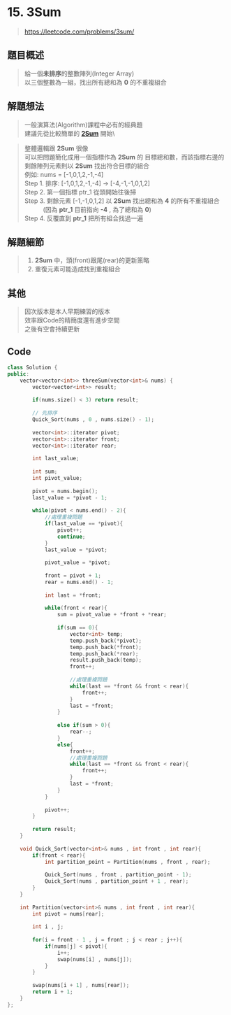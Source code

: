 # 15. 3Sum
>https://leetcode.com/problems/3sum/

## 題目概述
>給一個**未排序**的整數陣列(Integer Array)\
>以三個整數為一組，找出所有總和為 **0** 的不重複組合

## 解題想法
>一般演算法(Algorithm)課程中必有的經典題\
>建議先從比較簡單的 [**2Sum**](https://github.com/VoltaireYoung/My-LeetCode-Practice/blob/main/Algorithm/1.%20Two%20Sum.md) 開始\

>整體邏輯跟 **2Sum** 很像\
>可以把問題簡化成用一個指標作為 **2Sum** 的 目標總和數，而該指標右邊的剩餘陣列元素則以 **2Sum** 找出符合目標的組合\
>例如: nums = [-1,0,1,2,-1,-4]\
>Step 1. 排序: [-1,0,1,2,-1,-4] -> [-4,-1,-1,0,1,2]\
>Step 2. 第一個指標 ptr_1 從頭開始往後掃\
>Step 3. 剩餘元素 [-1,-1,0,1,2] 以 **2Sum** 找出總和為 **4** 的所有不重複組合\
> 　　　(因為 **ptr_1** 目前指向 **-4** , 為了總和為 **0**)\
>Step 4. 反覆直到 **ptr_1** 把所有組合找過一遍

## 解題細節
>1. **2Sum** 中，頭(front)跟尾(rear)的更新策略
>2. 重復元素可能造成找到重複組合

## 其他
>因次版本是本人早期練習的版本\
>效率跟Code的精簡度還有進步空間\
>之後有空會持續更新

## Code
```C++
class Solution {
public:
    vector<vector<int>> threeSum(vector<int>& nums) {
        vector<vector<int>> result;
        
        if(nums.size() < 3) return result;
        
        // 先排序
        Quick_Sort(nums , 0 , nums.size() - 1);
        
        vector<int>::iterator pivot;
        vector<int>::iterator front;
        vector<int>::iterator rear;
        
        int last_value;
        
        int sum;
        int pivot_value;
        
        pivot = nums.begin();
        last_value = *pivot - 1;
        
        while(pivot < nums.end() - 2){
            //處理重複問題
            if(last_value == *pivot){
                pivot++;
                continue;
            }
            last_value = *pivot;
            
            pivot_value = *pivot;
            
            front = pivot + 1;
            rear = nums.end() - 1;
            
            int last = *front;
            
            while(front < rear){        
                sum = pivot_value + *front + *rear;
                
                if(sum == 0){
                    vector<int> temp;
                    temp.push_back(*pivot);
                    temp.push_back(*front);
                    temp.push_back(*rear);
                    result.push_back(temp);                  
                    front++;
                    
                    //處理重複問題
                    while(last == *front && front < rear){
                        front++;
                    }
                    last = *front;
                }
                
                else if(sum > 0){
                    rear--;
                }
                else{
                    front++;
                    //處理重複問題
                    while(last == *front && front < rear){
                        front++;
                    }
                    last = *front;
                }
            }
            
            pivot++;
        }
        
        return result;
    }
    
    void Quick_Sort(vector<int>& nums , int front , int rear){
        if(front < rear){
            int partition_point = Partition(nums , front , rear);
            
            Quick_Sort(nums , front , partition_point - 1);
            Quick_Sort(nums , partition_point + 1 , rear);
        }
    }
    
    int Partition(vector<int>& nums , int front , int rear){
        int pivot = nums[rear];
        
        int i , j;
        
        for(i = front - 1 , j = front ; j < rear ; j++){
            if(nums[j] < pivot){
                i++;
                swap(nums[i] , nums[j]);
            }
        }
        
        swap(nums[i + 1] , nums[rear]);
        return i + 1;
    }
};
```
